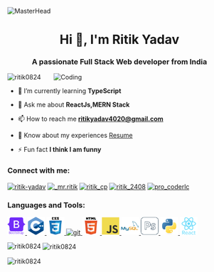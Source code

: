 ![MasterHead](<img src="https://drive.google.com/file/d/1CosnL9umZ_l66RjVMBjuKbOzNJC28bmy/view?usp=sharing">)
<h1 align="center">Hi 👋, I'm Ritik Yadav</h1>
<h3 align="center">A passionate Full Stack Web developer from India</h3>
<img align="right" alt="Coding" width="400" src="https://cdn.dribbble.com/users/1162077/screenshots/3848914/programmer.gif">

<p align="left"> <img src="https://komarev.com/ghpvc/?username=ritik0824&label=Profile%20views&color=0e75b6&style=flat" alt="ritik0824" /> </p>

- 🌱 I’m currently learning **TypeScript**

- 💬 Ask me about **ReactJs,MERN Stack**

- 📫 How to reach me **ritikyadav4020@gmail.com**

- 📄 Know about my experiences [Resume](https://drive.google.com/file/d/1H8P1xv5EDVc0Wk8UBbdKOmso7UgjVv-3/view?usp=sharing)

- ⚡ Fun fact **I think I am funny**

<h3 align="left">Connect with me:</h3>
<p align="left">
<a href="https://www.linkedin.com/in/ritik-yadav-8b8b89224/" target="blank"><img align="center" src="https://raw.githubusercontent.com/rahuldkjain/github-profile-readme-generator/master/src/images/icons/Social/linked-in-alt.svg" alt="ritik-yadav" height="30" width="40" /></a>
<a href="https://instagram.com/_mr.ritik" target="blank"><img align="center" src="https://raw.githubusercontent.com/rahuldkjain/github-profile-readme-generator/master/src/images/icons/Social/instagram.svg" alt="_mr.ritik" height="30" width="40" /></a>
<a href="https://www.codechef.com/users/ritik_cp" target="blank"><img align="center" src="https://cdn.jsdelivr.net/npm/simple-icons@3.1.0/icons/codechef.svg" alt="ritik_cp" height="30" width="40" /></a>
<a href="https://codeforces.com/profile/ritik_2408" target="blank"><img align="center" src="https://raw.githubusercontent.com/rahuldkjain/github-profile-readme-generator/master/src/images/icons/Social/codeforces.svg" alt="ritik_2408" height="30" width="40" /></a>
<a href="https://www.leetcode.com/pro_coderlc" target="blank"><img align="center" src="https://raw.githubusercontent.com/rahuldkjain/github-profile-readme-generator/master/src/images/icons/Social/leet-code.svg" alt="pro_coderlc" height="30" width="40" /></a>
</p>

<h3 align="left">Languages and Tools:</h3>
<p align="left"> <a href="https://getbootstrap.com" target="_blank" rel="noreferrer"> <img src="https://raw.githubusercontent.com/devicons/devicon/master/icons/bootstrap/bootstrap-plain-wordmark.svg" alt="bootstrap" width="40" height="40"/> </a> <a href="https://www.w3schools.com/cpp/" target="_blank" rel="noreferrer"> <img src="https://raw.githubusercontent.com/devicons/devicon/master/icons/cplusplus/cplusplus-original.svg" alt="cplusplus" width="40" height="40"/> </a> <a href="https://www.w3schools.com/css/" target="_blank" rel="noreferrer"> <img src="https://raw.githubusercontent.com/devicons/devicon/master/icons/css3/css3-original-wordmark.svg" alt="css3" width="40" height="40"/> </a> <a href="https://git-scm.com/" target="_blank" rel="noreferrer"> <img src="https://www.vectorlogo.zone/logos/git-scm/git-scm-icon.svg" alt="git" width="40" height="40"/> </a> <a href="https://www.w3.org/html/" target="_blank" rel="noreferrer"> <img src="https://raw.githubusercontent.com/devicons/devicon/master/icons/html5/html5-original-wordmark.svg" alt="html5" width="40" height="40"/> </a> <a href="https://developer.mozilla.org/en-US/docs/Web/JavaScript" target="_blank" rel="noreferrer"> <img src="https://raw.githubusercontent.com/devicons/devicon/master/icons/javascript/javascript-original.svg" alt="javascript" width="40" height="40"/> </a> <a href="https://www.mysql.com/" target="_blank" rel="noreferrer"> <img src="https://raw.githubusercontent.com/devicons/devicon/master/icons/mysql/mysql-original-wordmark.svg" alt="mysql" width="40" height="40"/> </a> <a href="https://www.photoshop.com/en" target="_blank" rel="noreferrer"> <img src="https://raw.githubusercontent.com/devicons/devicon/master/icons/photoshop/photoshop-line.svg" alt="photoshop" width="40" height="40"/> </a> <a href="https://www.python.org" target="_blank" rel="noreferrer"> <img src="https://raw.githubusercontent.com/devicons/devicon/master/icons/python/python-original.svg" alt="python" width="40" height="40"/> </a> <a href="https://reactjs.org/" target="_blank" rel="noreferrer"> <img src="https://raw.githubusercontent.com/devicons/devicon/master/icons/react/react-original-wordmark.svg" alt="react" width="40" height="40"/> </a> </p>

<p><img align="left" src="https://github-readme-stats.vercel.app/api/top-langs?username=ritik0824&show_icons=true&locale=en&layout=compact" alt="ritik0824" /></p>

<p>&nbsp;<img align="center" src="https://github-readme-stats.vercel.app/api?username=ritik0824&show_icons=true&locale=en" alt="ritik0824" /></p>

<p><img align="center" src="https://github-readme-streak-stats.herokuapp.com/?user=ritik0824&" alt="ritik0824" /></p>
